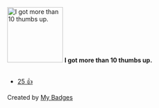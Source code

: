 <img src="https://my-badges.github.io/my-badges/thumbs-up-10.png" alt="I got more than 10 thumbs up." title="I got more than 10 thumbs up." width="128">
<strong>I got more than 10 thumbs up.</strong>
<br><br>

* <a href="https://github.com/XcodesOrg/xcodes/issues/260">25 👍</a>


Created by <a href="https://github.com/my-badges/my-badges">My Badges</a>